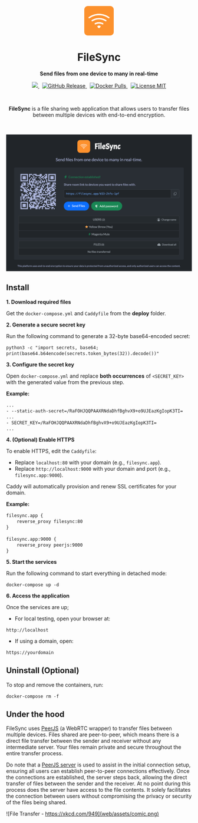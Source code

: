 <div align="center">
<img src="web/assets/icon.png" alt="FileSync Logo" width="80">
<h1 align="center">FileSync</h1>

**Send files from one device to many in real-time**

<p align="center">
<a href="https://github.com/polius/filesync/actions/workflows/release.yml">
    <img src="https://github.com/polius/filesync/actions/workflows/release.yml/badge.svg">
</a>
&nbsp;
<a href="https://github.com/polius/filesync/releases">
    <img alt="GitHub Release" src="https://img.shields.io/github/v/release/polius/filesync">
</a>
&nbsp;
<a href="https://hub.docker.com/r/poliuscorp/filesync">
    <img alt="Docker Pulls" src="https://img.shields.io/docker/pulls/poliuscorp/filesync">
</a>
&nbsp;
<a href="LICENSE">
    <img alt="License MIT" src="https://img.shields.io/badge/License-MIT-blue.svg">
</a>
</p>

<br>

<p align="center">
<b>FileSync</b> is a file sharing web application that allows users to transfer files between multiple devices with end-to-end encryption.
</p>

<br>

![FileSync](web/assets/filesync.png)

</div>

## Install

**1. Download required files**

Get the `docker-compose.yml` and `Caddyfile` from the **deploy** folder.

**2. Generate a secure secret key**

Run the following command to generate a 32-byte base64-encoded secret:

```
python3 -c "import secrets, base64; print(base64.b64encode(secrets.token_bytes(32)).decode())"
```

**3. Configure the secret key**

Open `docker-compose.yml` and replace **both occurrences** of `<SECRET_KEY>` with the generated value from the previous step.

**Example:**

```
...
- --static-auth-secret=/RaFOHJQQPAAXRNdaDhfBghvX9+o9UJEazKgIopK3TI=
...
- SECRET_KEY=/RaFOHJQQPAAXRNdaDhfBghvX9+o9UJEazKgIopK3TI=
...
```

**4. (Optional) Enable HTTPS**

To enable HTTPS, edit the `Caddyfile`:

- Replace `localhost:80` with your domain (e.g., `filesync.app`).
- Replace `http://localhost:9000` with your domain and port (e.g., `filesync.app:9000`).

Caddy will automatically provision and renew SSL certificates for your domain.

**Example:**

```
filesync.app {
	reverse_proxy filesync:80
}

filesync.app:9000 {
	reverse_proxy peerjs:9000
}
```

**5. Start the services**

Run the following command to start everything in detached mode:

```
docker-compose up -d
```

**6. Access the application**

Once the services are up;

- For local testing, open your browser at:

```
http://localhost
```

- If using a domain, open:

```
https://yourdomain
```

## Uninstall (Optional)

To stop and remove the containers, run:

```
docker-compose rm -f
```

## Under the hood

FileSync uses [PeerJS](https://github.com/peers/peerjs) (a WebRTC wrapper) to transfer files between multiple devices. Files shared are peer-to-peer, which means there is a direct file transfer between the sender and receiver without any intermediate server. Your files remain private and secure throughout the entire transfer process.

Do note that a [PeerJS server](https://github.com/peers/peerjs-server) is used to assist in the initial connection setup, ensuring all users can establish peer-to-peer connections effectively. Once the connections are established, the server steps back, allowing the direct transfer of files between the sender and the receiver. At no point during this process does the server have access to the file contents. It solely facilitates the connection between users without compromising the privacy or security of the files being shared.

![File Transfer - https://xkcd.com/949](web/assets/comic.png)